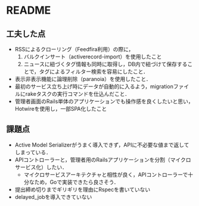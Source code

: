 # README

## 工夫した点

- RSSによるクローリング（Feedfira利用）の際に，
  1. バルクインサート（activerecord-import）を使用したこと
  2. ニュースに紐づくタグ情報も同時に取得し，DB内で紐づけて保存することで，タグによるフィルター検索を容易にしたこと．
- 表示非表示機能に論理削除（paranoia）を使用したこと．
- 最初のサービス立ち上げ時にデータが自動的に入るよう，migrationファイルにrakeタスクの実行コマンドを仕込んだこと．
- 管理者画面のRails単体のアプリケーションでも操作感を良くしたいと思い，Hotwireを使用し，一部SPA化したこと

## 課題点

- Active Model Serializerがうまく導入できず，APIに不必要な値まで返してしまっている．
- APIコントローラーと，管理者用のRailsアプリケーションを分割（マイクロサービス化）したい．
  - マイクロサービスアーキテクチャと相性が良く，APIコントローラーで十分なため，Goで実装できたら良さそう．
- 提出締め切りまでギリギリを理由にRspecを書いていない
- delayed_jobを導入できていない
